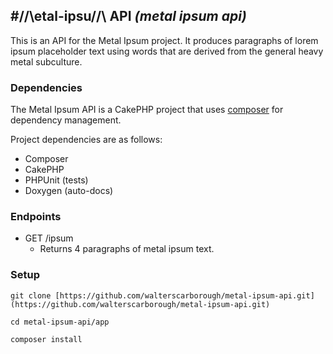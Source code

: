 #/\/\etal-ipsu/\/\ API 
_(metal ipsum api)_
---

This is an API for the Metal Ipsum project. It produces paragraphs of lorem ipsum placeholder text using words that are derived from the general heavy metal subculture.

### Dependencies
The Metal Ipsum API is a CakePHP project that uses [composer](http://getcomposer.org) for dependency management.

Project dependencies are as follows:
 * Composer
 * CakePHP
 * PHPUnit (tests)
 * Doxygen (auto-docs)

### Endpoints
 * GET /ipsum
    * Returns 4 paragraphs of metal ipsum text.

### Setup
```  
git clone [https://github.com/walterscarborough/metal-ipsum-api.git](https://github.com/walterscarborough/metal-ipsum-api.git)

cd metal-ipsum-api/app

composer install  
```
